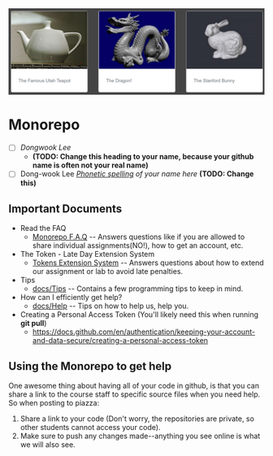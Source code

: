 <img src="./extra/repo.png">

# Monorepo

- [ ] *Dongwook Lee*
  - **(TODO: Change this heading to your name, because your github name is often not your real name)**
- [ ] Dong-wook Lee *[Phonetic spelling](https://dictionary.cambridge.org/us/help/phonetics.html) of your name here* **(TODO: Change this)**

## Important Documents 

- Read the FAQ
  - [Monorepo F.A.Q](./docs/faq.md) -- Answers questions like if you are allowed to share individual assignments(NO!), how to get an account, etc.
- The Token - Late Day Extension System
  - [Tokens Extension System](./docs/tokens.md) -- Answers questions about how to extend our assignment or lab to avoid late penalties.
- Tips
  -  [docs/Tips](./docs/Tips.md) -- Contains a few programming tips to keep in mind.
- How can I efficiently get help?
  -  [docs/Help](./docs/Help.md) -- Tips on how to help us, help you.
-  Creating a Personal Access Token (You'll likely need this when running **git pull**)
   - https://docs.github.com/en/authentication/keeping-your-account-and-data-secure/creating-a-personal-access-token

## Using the Monorepo to get help

One awesome thing about having all of your code in github, is that you can share a link to the course staff to specific source files when you need help. So when posting to piazza:

1. Share a link to your code (Don't worry, the repositories are private, so other students cannot access your code).
2. Make sure to push any changes made--anything you see online is what we will also see.
